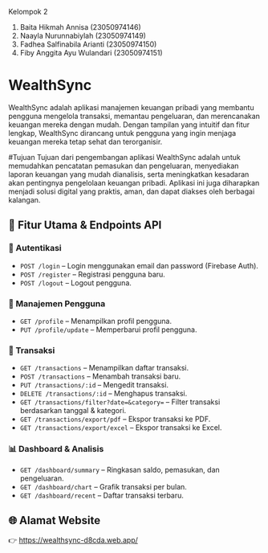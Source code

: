 Kelompok 2
1. 	Baita Hikmah Annisa         	(23050974146)
2. 	Naayla Nurunnabiylah        	(23050974149)
3. 	Fadhea Salfinabila Arianti  	(23050974150)
4. 	Fiby Anggita Ayu Wulandari    (23050974151)

# WealthSync
WealthSync adalah aplikasi manajemen keuangan pribadi yang membantu pengguna mengelola transaksi, memantau pengeluaran, dan merencanakan keuangan mereka dengan mudah. Dengan tampilan yang intuitif dan fitur lengkap, WealthSync dirancang untuk pengguna yang ingin menjaga keuangan mereka tetap sehat dan terorganisir.

#Tujuan
Tujuan dari pengembangan aplikasi WealthSync adalah untuk memudahkan pencatatan pemasukan dan pengeluaran, menyediakan laporan keuangan yang mudah dianalisis, serta meningkatkan kesadaran akan pentingnya pengelolaan keuangan pribadi. Aplikasi ini juga diharapkan menjadi solusi digital yang praktis, aman, dan dapat diakses oleh berbagai kalangan.

## 🧩 Fitur Utama & Endpoints API

### 🔐 Autentikasi
- `POST /login` – Login menggunakan email dan password (Firebase Auth).
- `POST /register` – Registrasi pengguna baru.
- `POST /logout` – Logout pengguna.

### 👤 Manajemen Pengguna
- `GET /profile` – Menampilkan profil pengguna.
- `PUT /profile/update` – Memperbarui profil pengguna.

### 💸 Transaksi
- `GET /transactions` – Menampilkan daftar transaksi.
- `POST /transactions` – Menambah transaksi baru.
- `PUT /transactions/:id` – Mengedit transaksi.
- `DELETE /transactions/:id` – Menghapus transaksi.
- `GET /transactions/filter?date=&category=` – Filter transaksi berdasarkan tanggal & kategori.
- `GET /transactions/export/pdf` – Ekspor transaksi ke PDF.
- `GET /transactions/export/excel` – Ekspor transaksi ke Excel.

### 📊 Dashboard & Analisis
- `GET /dashboard/summary` – Ringkasan saldo, pemasukan, dan pengeluaran.
- `GET /dashboard/chart` – Grafik transaksi per bulan.
- `GET /dashboard/recent` – Daftar transaksi terbaru.

## 🌐 Alamat Website
👉 https://wealthsync-d8cda.web.app/

